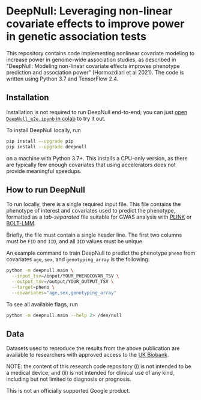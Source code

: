 # DeepNull: Leveraging non-linear covariate effects to improve power in genetic association tests

This repository contains code implementing nonlinear covariate modeling to
increase power in genome-wide association studies, as described in "DeepNull:
Modeling non-linear covariate effects improves phenotype prediction and
association power" (Hormozdiari et al 2021). The code is written using Python
3.7 and TensorFlow 2.4.

## Installation

Installation is not required to run DeepNull end-to-end; you can just
[open `DeepNull_e2e.ipynb` in colab](https://colab.research.google.com/github/Google-Health/genomics-research/blob/main/nonlinear-covariate-gwas/DeepNull_e2e.ipynb)
to try it out.

To install DeepNull locally, run

```bash
pip install --upgrade pip
pip install --upgrade deepnull
```

on a machine with Python 3.7+. This installs a CPU-only version, as there are
typically few enough covariates that using accelerators does not provide
meaningful speedups.

## How to run DeepNull

To run locally, there is a single required input file. This file contains the
phenotype of interest and covariates used to predict the phenotype, formatted as
a *tab-separated* file suitable for GWAS analysis with
[PLINK](https://www.cog-genomics.org/plink/2.0/assoc) or
[BOLT-LMM](https://alkesgroup.broadinstitute.org/BOLT-LMM/BOLT-LMM_manual.html).

Briefly, the file must contain a single header line. The first two columns must
be `FID` and `IID`, and all `IID` values must be unique.

An example command to train DeepNull to predict the phenotype `pheno` from
covariates `age`, `sex`, and `genotyping_array` is the following:

```bash
python -m deepnull.main \
  --input_tsv=/input/YOUR_PHENOCOVAR_TSV \
  --output_tsv=/output/YOUR_OUTPUT_TSV \
  --target=pheno \
  --covariates="age,sex,genotyping_array"
```

To see all available flags, run

```bash
python -m deepnull.main --help 2> /dev/null
```

## Data

Datasets used to reproduce the results from the above publication are available
to researchers with approved access to the
[UK Biobank](https://www.ukbiobank.ac.uk/).

NOTE: the content of this research code repository (i) is not intended to be a
medical device; and (ii) is not intended for clinical use of any kind, including
but not limited to diagnosis or prognosis.

This is not an officially supported Google product.
